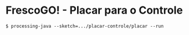 # FrescoGO! - Placar para o Controle

```
$ processing-java --sketch=.../placar-controle/placar --run
```
